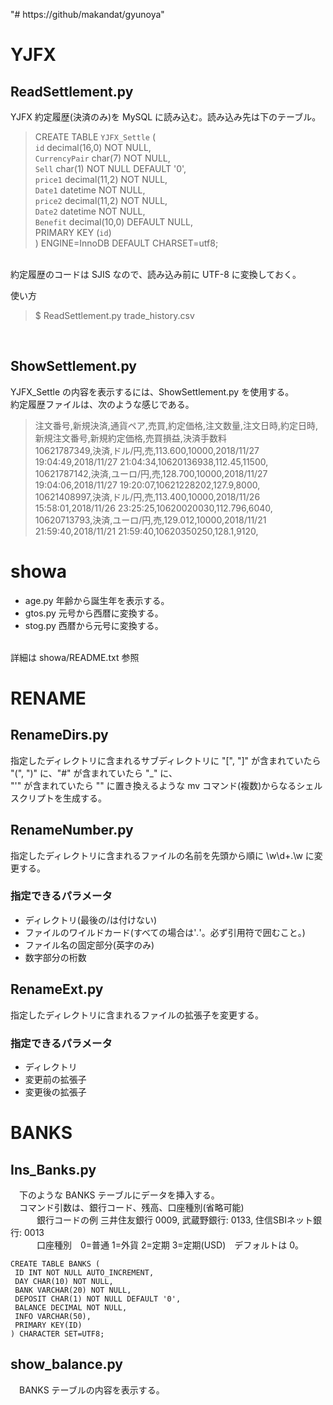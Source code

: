 "# https://github/makandat/gyunoya" 

# YJFX

## ReadSettlement.py
YJFX 約定履歴(決済のみ)を MySQL に読み込む。読み込み先は下のテーブル。
<br />
>    CREATE TABLE `YJFX_Settle` (<br />
>      `id` decimal(16,0) NOT NULL,<br />
>      `CurrencyPair` char(7) NOT NULL,<br />
>      `Sell` char(1) NOT NULL DEFAULT '0',<br />
>      `price1` decimal(11,2) NOT NULL,<br />
>      `Date1` datetime NOT NULL,<br />
>      `price2` decimal(11,2) NOT NULL,<br />
>      `Date2` datetime NOT NULL,<br />
>      `Benefit` decimal(10,0) DEFAULT NULL,<br />
>      PRIMARY KEY (`id`)<br />
>    ) ENGINE=InnoDB DEFAULT CHARSET=utf8;<br />
<br />
約定履歴のコードは SJIS なので、読み込み前に UTF-8 に変換しておく。<br />

使い方
> $ ReadSettlement.py trade_history.csv
<br />

## ShowSettlement.py
YJFX_Settle の内容を表示するには、ShowSettlement.py を使用する。
<br />
約定履歴ファイルは、次のような感じである。
<br />
>	注文番号,新規決済,通貨ペア,売買,約定価格,注文数量,注文日時,約定日時,新規注文番号,新規約定価格,売買損益,決済手数料<br />
>	10621787349,決済,ドル/円,売,113.600,10000,2018/11/27 19:04:49,2018/11/27 21:04:34,10620136938,112.45,11500,<br />
>	10621787142,決済,ユーロ/円,売,128.700,10000,2018/11/27 19:04:06,2018/11/27 19:20:07,10621228202,127.9,8000,<br />
>	10621408997,決済,ドル/円,売,113.400,10000,2018/11/26 15:58:01,2018/11/26 23:25:25,10620020030,112.796,6040,<br />
>	10620713793,決済,ユーロ/円,売,129.012,10000,2018/11/21 21:59:40,2018/11/21 21:59:40,10620350250,128.1,9120,<br />


# showa
* age.py   年齢から誕生年を表示する。
* gtos.py  元号から西暦に変換する。
* stog.py  西暦から元号に変換する。
<br />
  詳細は showa/README.txt 参照<br />


# RENAME
## RenameDirs.py
  指定したディレクトリに含まれるサブディレクトリに "[", "]" が含まれていたら "(", ")" に、"#" が含まれていたら "_" に、<br />
  "'" が含まれていたら "" に置き換えるような mv コマンド(複数)からなるシェルスクリプトを生成する。<br />

## RenameNumber.py
  指定したディレクトリに含まれるファイルの名前を先頭から順に \w\d+\.\w に変更する。<br />
###  指定できるパラメータ<br />
*    ディレクトリ(最後の/は付けない)
*    ファイルのワイルドカード(すべての場合は'*.*'。必ず引用符で囲むこと。)
*    ファイル名の固定部分(英字のみ)
*    数字部分の桁数

## RenameExt.py
  指定したディレクトリに含まれるファイルの拡張子を変更する。
###  指定できるパラメータ
*    ディレクトリ
*    変更前の拡張子
*    変更後の拡張子

# BANKS

## Ins_Banks.py
　下のような BANKS テーブルにデータを挿入する。<br />
　コマンド引数は、銀行コード、残高、口座種別(省略可能)<br />
　　　銀行コードの例  三井住友銀行 0009, 武蔵野銀行: 0133, 住信SBIネット銀行: 0013<br />
　　　口座種別　0=普通 1=外貨 2=定期 3=定期(USD)　デフォルトは 0。<br />

    CREATE TABLE BANKS (
     ID INT NOT NULL AUTO_INCREMENT,
     DAY CHAR(10) NOT NULL, 
     BANK VARCHAR(20) NOT NULL,
     DEPOSIT CHAR(1) NOT NULL DEFAULT '0',
     BALANCE DECIMAL NOT NULL, 
     INFO VARCHAR(50),
     PRIMARY KEY(ID)
    ) CHARACTER SET=UTF8;


## show_balance.py
　BANKS テーブルの内容を表示する。<br />

